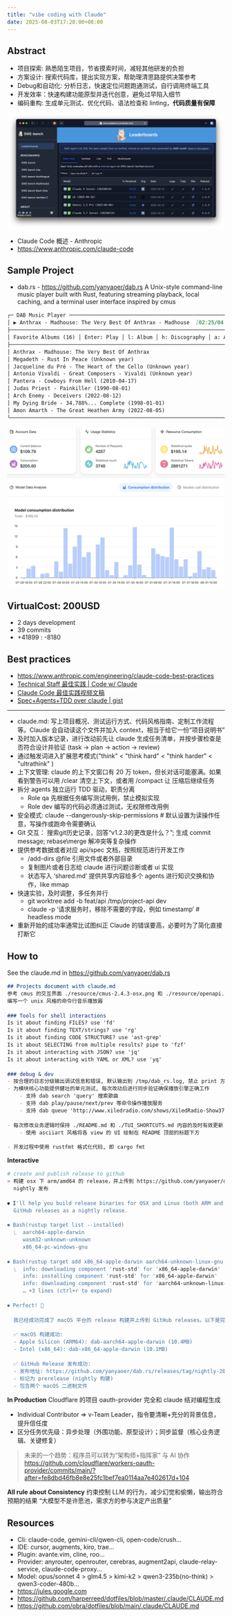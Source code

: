 ```yaml
---
title: "vibe coding with Claude"
date: 2025-08-03T17:28:00+08:00
---
```


## Abstract

- 项目探索: 熟悉陌生项目，节省摸索时间，减轻其他研发的负担
- 方案设计: 搜索代码库，提出实现方案，帮助理清思路提供决策参考
- Debug和自动化: 分析日志，快速定位问题跑通测试，自行调用终端工具
- 开发效率：快速构建功能原型并迭代创意，避免过早陷入细节
- 编码重构: 生成单元测试、优化代码、语法检查和 linting，**代码质量有保障**


![](/images/2025-08-03-17-02-22.png)
- Claude Code 概述 - Anthropic
- https://www.anthropic.com/claude-code

## Sample Project
- dab.rs - https://github.com/yanyaoer/dab.rs
A Unix-style command-line music player built with Rust, featuring streaming playback, local caching, and a terminal user interface inspired by cmus

```markdown
┌─ DAB Music Player ───────────────────────────────────────────────────────┐
│ ▶ Anthrax - Madhouse: The Very Best Of Anthrax - Madhouse  [02:25/04:17] │
├──────────────────────────────────────────────────────────────────────────┤
│ Favorite Albums (16) │ Enter: Play │ l: Album │ h: Discography │ a: Add  │
├──────────────────────────────────────────────────────────────────────────┤
│ Anthrax - Madhouse: The Very Best Of Anthrax                             │
│ Megadeth - Rust In Peace (Unknown year)                                  │
│ Jacqueline du Pré - The Heart of the Cello (Unknown year)                │
│ Antonio Vivaldi - Great Composers - Vivaldi (Unknown year)               │
│ Pantera - Cowboys From Hell (2010-04-17)                                 │
│ Judas Priest - Painkiller (1990-08-01)                                   │
│ Arch Enemy - Deceivers (2022-08-12)                                      │
│ My Dying Bride - 34.788%... Complete (1998-01-01)                        │
│ Amon Amarth - The Great Heathen Army (2022-08-05)                        │
└──────────────────────────────────────────────────────────────────────────┘
```

![](/images/2025-08-03-17-09-39.png)

**VirtualCost: 200USD**
---
- 2 days development 
- 39 commits
- +41899 : -8180 


## Best practices

- https://www.anthropic.com/engineering/claude-code-best-practices
- [Technical Staff 最佳实践 | Code w/ Claude](https://www.bilibili.com/video/BV1EqhJzmEqE/)
- [Claude Code 最佳实践视频文稿](https://baoyu.io/blog/claude-code-best-practices-video-transcription)
- [Spec+Agents+TDD over claude | gist](https://gist.github.com/SamPeng87/bcd420be34f84957897637596937d71d)
---
- claude.md: 写上项目概况、测试运行方式、代码风格指南、定制工作流程等。Claude 会自动读这个文件并加入 context，相当于给它一份“项目说明书”
- 及时加入版本记录，进行改动前先让 claude 生成任务清单，并按步骤检查是否符合设计并验证 (task -> plan -> action -> review)
- 通过触发词进入扩展思考模式("think" < "think hard" < "think harder" < "ultrathink" )
- 上下文管理: claude 的上下文窗口有 20 万 token，但长对话可能塞满。如果看到警告可以用 /clear 清空上下文，或者用 /compact 让 压缩后继续任务
- 拆分 agents 独立运行 TDD 驱动，职责分离
  - Role qa 先根据任务编写测试用例，禁止模拟实现
  - Role dev 编写的代码必须通过测试，无权限修改用例
- 安全模式: claude --dangerously-skip-permissions  # 默认设置为读操作任意，写操作或跑命令需要确认
- Git 交互： 搜索git历史记录，回答“v1.2.3的更改是什么？”; 生成 commit message; rebase\merge 解冲突等复杂操作
- 提供参考数据或者对应 api/spec 文档，按照规范进行开发工作
  - /add-dirs @file 引用文件或者外部目录
  - 复制图片或者日志给 claude 进行问题诊断或者 ui 实现
  - 状态写入 ‘shared.md’ 提供共享内容给多个 agents 进行知识交换和协作，like mmap
- 快速实验，及时调整，多任务并行
  - git worktree add -b feat/api /tmp/project-api dev
  - claude -p ‘请求服务时，移除不需要的字段，例如 timestamp’  # headless mode
- 重新开始的成功率通常比试图纠正 Claude 的错误要高，必要时为了简化直接打断它

## How to
See the claude.md in https://github.com/yanyaoer/dab.rs

```markdown
## Projects document with claude.md
参考 cmus 的交互界面 ./resource/cmus-2.4.3-osx.png 和 ./resource/openapi.yaml 接口规范描述  
编写一个 unix 风格的命令行音乐播放器

### Tools for shell interactions 
Is it about finding FILES? use 'fd' 
Is it about finding TEXT/strings? use 'rg' 
Is it about finding CODE STRUCTURE? use 'ast-grep'
Is it about SELECTING from multiple results? pipe to 'fzf' 
Is it about interacting with JSON? use 'jq' 
Is it about interacting with YAML or XML? use 'yq'

### debug & dev
- 按合理的日志分级输出调试信息和错误, 默认输出到 /tmp/dab_rs.log, 禁止 print 方式直接打印
- 为模块核心功能提供健壮的单元测试, 每次改动后进行同步验证确保播放引擎正确工作
    - 支持 dab search 'query' 搜索歌曲
    - 支持 dab play/pause/next/prev 等命令操作播放服务
    - 支持 dab queue 'http://www.xiledradio.com/shows/XiledRadio-Show376.mp3' 添加本地文件和在线文件到播放列表

- 每次修改业务逻辑时保持 ./README.md 和 ./TUI_SHORTCUTS.md 内容的及时有效更新
    - 使用 asciiart 风格将各 view 的 UI 绘制在 README 顶部的标题下方

- 开发过程中使用 rustfmt 格式化代码, 即 cargo fmt
```

**Interactive**
```bash
# create and publish release to github
> 构建 osx 下 arm/amd64 的 release，并上传到 https://github.com/yanyaoer/dab.rs/releases 作为
  nightly 发布

⏺ I'll help you build release binaries for OSX and Linux (both ARM and AMD64) and upload them to
  GitHub releases as a nightly release.

⏺ Bash(rustup target list --installed)
  ⎿  aarch64-apple-darwin
     wasm32-unknown-unknown
     x86_64-pc-windows-gnu

⏺ Bash(rustup target add x86_64-apple-darwin aarch64-unknown-linux-gnu x86_64-unknown-linux-gnu)
  ⎿  info: downloading component 'rust-std' for 'x86_64-apple-darwin'
     info: installing component 'rust-std' for 'x86_64-apple-darwin'
     info: downloading component 'rust-std' for 'aarch64-unknown-linux-gnu'
     … +3 lines (ctrl+r to expand)
     
⏺ Perfect! 🎉

  我已经成功完成了 macOS 平台的 release 构建并上传到 GitHub releases。以下是完成的内容：

  ✅ macOS 构建成功:
  - Apple Silicon (ARM64): dab-aarch64-apple-darwin (10.4MB)
  - Intel (x86_64): dab-x86_64-apple-darwin (10.1MB)

  ✅ GitHub Release 发布成功:
  - 发布地址: https://github.com/yanyaoer/dab.rs/releases/tag/nightly-20250802
  - 标记为 prerelease (nightly 构建)
  - 包含两个 macOS 二进制文件
```

**In Production**
Cloudflare 的项目 oauth-provider 完全和 claude 结对编程生成
- Individual Contributor => v-Team Leader，指令要清晰+充分的背景信息，提升信任度
- 区分任务优先级：异步处理（外围功能、原型设计）；同步监督（核心业务逻辑、关键修复）
> 未来的一个趋势：程序员可以转为“架构师+指挥家” 与 AI 协作
> https://github.com/cloudflare/workers-oauth-provider/commits/main/?after=fe8dbd46fb8e8e25fc1bef7ea0114aa7e402617d+104

**All rule about Consistency**
约束控制 LLM 的行为，减少幻觉和偷懒，输出符合预期的结果
“大模型不是许愿池，需求方的参与决定产出质量” 

## Resources
- Cli: claude-code, gemini-cli/qwen-cli, open-code/crush...
- IDE: cursor, augments, kiro, trae...
- Plugin: avante.vim, cline, roo...
- Provider: anyrouter, openrouter, cerebras, augment2api, claude-relay-service, claude-code-proxy...
- Model: opus/sonnet 4 > glm4.5 > kimi-k2 > qwen3-235b(no-think) > qwen3-coder-480b...
- https://jules.google.com
- https://github.com/harperreed/dotfiles/blob/master/.claude/CLAUDE.md
- https://github.com/obra/dotfiles/blob/main/.claude/CLAUDE.md
